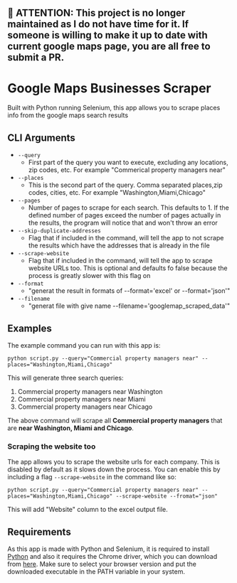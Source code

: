 ## 🚨 ATTENTION: This project is no longer maintained as I do not have time for it. If someone is willing to make it up to date with current google maps page, you are all free to submit a PR.

# Google Maps Businesses Scraper
Built with Python running Selenium, this app allows you to scrape places info from the google maps search results

## CLI Arguments
* `--query`
  * First part of the query you want to execute, excluding any locations, zip codes, etc. For example "Commerical property managers near"
* `--places`
  * This is the second part of the query. Comma separated places,zip codes, cities, etc. For example "Washington,Miami,Chicago"
* `--pages`
  * Number of pages to scrape for each search. This defaults to 1. If the defined number of pages exceed the number of pages actually in the results, the program will notice that and won't throw an error
* `--skip-duplicate-addresses`
  * Flag that if included in the command, will tell the app to not scrape the results which have the addresses that is already in the file
* `--scrape-website`
  * Flag that if included in the command, will tell the app to scrape website URLs too. This is optional and defaults fo false because the process is greatly slower with this flag on
* `--format`
  * "generat the result in formats of --format='excel' or --format='json'"
* `--filename`
  * "generat file with give name --filename='googlemap_scraped_data'"
## Examples
The example command you can run with this app is:
```
python script.py --query="Commercial property managers near" --places="Washington,Miami,Chicago"
```

This will generate three search queries:
1. Commercial property managers near Washington
2. Commercial property managers near Miami
3. Commercial property managers near Chicago

The above command will scrape all **Commercial property managers** that are **near Washington, Miami and Chicago**.

### Scraping the website too
The app allows you to scrape the website urls for each company. This is disabled by default as it slows down the process.
You can enable this by including a flag `--scrape-website` in the command like so:
```
python script.py --query="Commercial property managers near" --places="Washington,Miami,Chicago" --scrape-website --fromat="json"
```

This will add "Website" column to the excel output file.

## Requirements
As this app is made with Python and Selenium, it is required to install [Python](https://www.python.org/downloads/) and also it requires the Chrome driver, which you can download from [here](https://sites.google.com/a/chromium.org/chromedriver/downloads). Make sure to select your browser version and put the downloaded executable in the PATH variable in your system.
